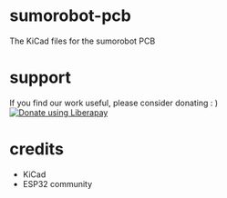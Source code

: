 # sumorobot-pcb

The KiCad files for the sumorobot PCB

support
=======
If you find our work useful, please consider donating : )  
[![Donate using Liberapay](https://liberapay.com/assets/widgets/donate.svg)](https://liberapay.com/robokoding/donate)  

credits
=======
* KiCad
* ESP32 community
